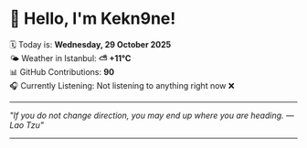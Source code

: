 # 👋 Hello, I'm Kekn9ne!

🗓️ Today is: **Wednesday, 29 October 2025**  
🌤️ Weather in Istanbul: **⛅️  +11°C**  
📊 GitHub Contributions: **90**  
🎧 Currently Listening: Not listening to anything right now ❌

---

_"If you do not change direction, you may end up where you are heading. — *Lao Tzu*"_

---
